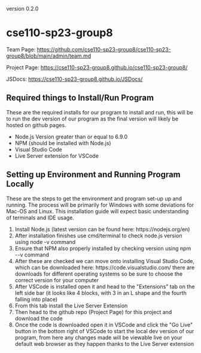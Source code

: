 version 0.2.0
# cse110-sp23-group8

Team Page: https://github.com/cse110-sp23-group8/cse110-sp23-group8/blob/main/admin/team.md

Project Page: https://cse110-sp23-group8.github.io/cse110-sp23-group8/

JSDocs: https://cse110-sp23-group8.github.io/JSDocs/

<h2>Required things to Install/Run Program</h2>

<p> These are the required installs for our program to install and run,
    this will be to run the dev version of our program as the final version
    will likely be hosted on github pages.
</p>

<ul>
    <li>Node.js Version greater than or equal to 6.9.0</li>
    <li>NPM (should be installed with Node.js)</li>
    <li>Visual Studio Code</li>
    <li>Live Server extension for VSCode</li>
</ul>

<h2>Setting up Environment and Running Program Locally</h2>

<p> These are the steps to get the environment and program 
    set-up up and running. The process will be primarily for
    Windows with some deviations for Mac-OS and Linux. This 
    installation guide will expect basic understanding of 
    terminals and IDE usage.
</p>

<ol>
    <li>Install Node.js (latest version can be found here: https://nodejs.org/en)</li>
    <li>After installation finishes use cmd/terminal to check node.js version using node -v command</li>
    <li>Ensure that NPM also properly installed by checking version using npm --v command</li>
    <li>After these are checked we can move onto installing Visual Studio Code, which can be downloaded here: https://code.visualstudio.com/ there are downloads for different operating systems so be sure to choose the correct version for your computer</li>
    <li>After VSCode is installed open it and head to the "Extensions" tab on the left side bar (it looks like 4 blocks, with 3 in an L shape and the fourth falling into place)</li>
    <li>From this tab install the Live Server Extension</li>
    <li>Then head to the github repo (Project Page) for this project and download the code</li>
    <li>Once the code is downloaded open it in VSCode and click the "Go Live" button in the bottom right of VSCode to start the local dev version of our program, from here any changes made will be viewable live on your default web browser as they happen thanks to the Live Server extension</li>
</ol>
